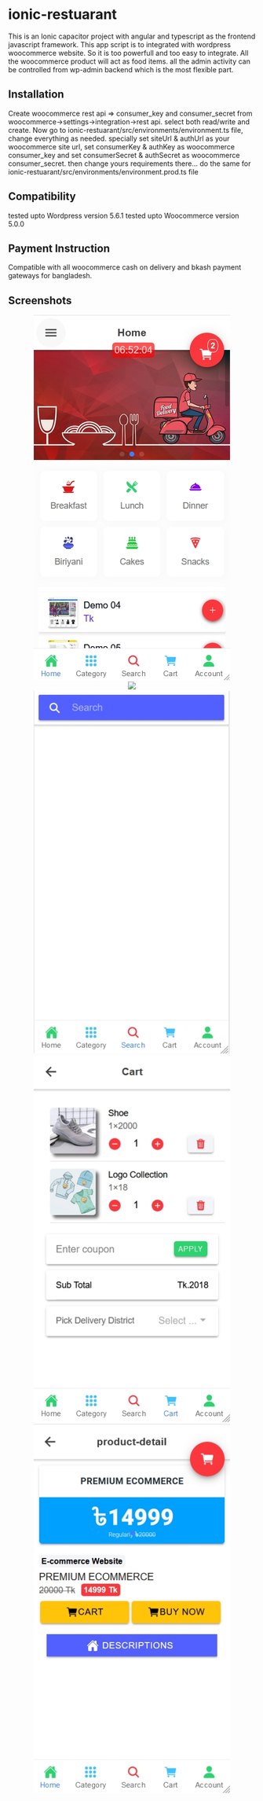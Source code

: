 # ionic-restuarant

This is an Ionic capacitor project with angular and typescript as the frontend javascript framework. 
This app script is to integrated with wordpress woocommerce website. 
So it is too powerfull and too easy to integrate. All the woocommerce product will act as food items. 
all the admin activity can be controlled from wp-admin backend which is the most flexible part.


## Installation

Create woocommerce rest api => consumer_key and consumer_secret from woocommerce->settings->integration->rest api. select both read/write and create. 
Now go to ionic-restuarant/src/environments/environment.ts file, change everything as needed. specially set siteUrl & authUrl as your woocommerce site url, set consumerKey & authKey as woocommerce consumer_key and 
set consumerSecret & authSecret as woocommerce consumer_secret. then change yours requirements there... do the same for ionic-restuarant/src/environments/environment.prod.ts file


## Compatibility

tested upto Wordpress version 5.6.1
tested upto Woocommerce version 5.0.0


## Payment Instruction

Compatible with all woocommerce cash on delivery and bkash payment gateways for bangladesh.

## Screenshots

<div align="center">
    <img src="/fooddel1.jpg" width="400px"</img> 
</div>
<div align="center">
    <img src="/fooddel2.jpg" width="400px"</img> 
</div>
<div align="center">
    <img src="/fooddel3.jpg" width="400px"</img> 
</div>
<div align="center">
    <img src="/fooddel4.jpg" width="400px"</img> 
</div>
<div align="center">
    <img src="/fooddel5.jpg" width="400px"</img> 
</div>
